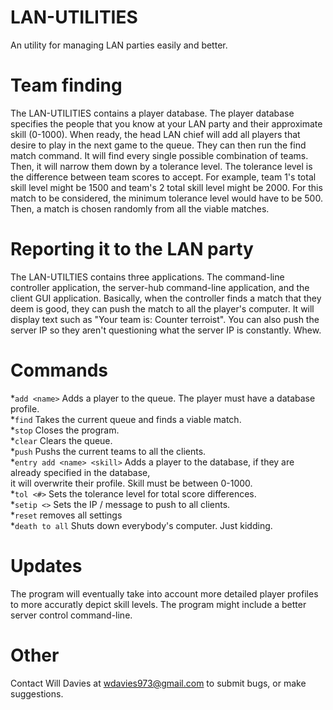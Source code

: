 # LAN-UTILITIES
An utility for managing LAN parties easily and better.

# Team finding
The LAN-UTILITIES contains a player database. The player database specifies the people that you know at your LAN party
and their approximate skill (0-1000). When ready, the head LAN chief will add all players that desire to play in the next
game to the queue. They can then run the find match command. It will find every single possible combination of teams.
Then, it will narrow them down by a tolerance level. The tolerance level is the difference between team scores to accept. For
example, team 1's total skill level might be 1500  and team's 2 total skill level might be 2000. For this match to be considered,
the minimum tolerance level would have to be 500. Then, a match is chosen randomly from all the viable matches.

# Reporting it to the LAN party
The LAN-UTILTIES contains three applications. The command-line controller application, the server-hub command-line application, and the
client GUI application. Basically, when the controller finds a match that they deem is good, they can push the match to all the 
player's computer. It will display text such as "Your team is: Counter terroist". You can also push the server IP so they aren't
questioning what the server IP is constantly. Whew.

# Commands
*```add <name>``` Adds a player to the queue. The player must have a database profile.  
*```find``` Takes the current queue and finds a viable match.  
*```stop``` Closes the program.  
*```clear``` Clears the queue.  
*```push``` Pushs the current teams to all the clients.  
*```entry add <name> <skill>``` Adds a player to the database, if they are already specified in the database,   
it will overwrite their profile. Skill must be between 0-1000.  
*```tol <#>``` Sets the tolerance level for total score differences.  
*```setip <>``` Sets the IP / message to push to all clients.  
*```reset``` removes all settings  
*```death to all``` Shuts down everybody's computer. Just kidding.  

# Updates
The program will eventually take into account more detailed player profiles to more accuratly depict skill levels.
The program might include a better server control command-line.

# Other
Contact Will Davies at wdavies973@gmail.com to submit bugs, or make suggestions.
